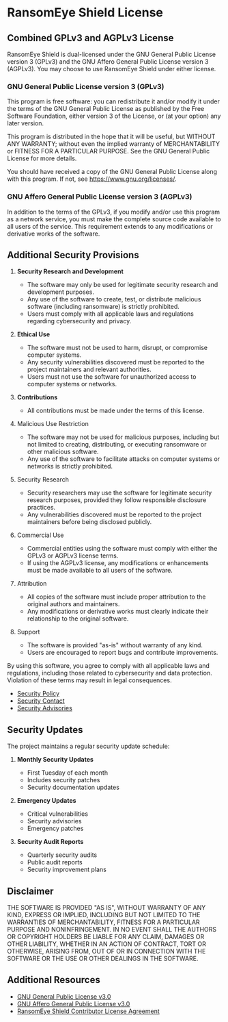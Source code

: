 # RansomEye Shield License

## Combined GPLv3 and AGPLv3 License

RansomEye Shield is dual-licensed under the GNU General Public License version 3 (GPLv3) and the GNU Affero General Public License version 3 (AGPLv3). You may choose to use RansomEye Shield under either license.

### GNU General Public License version 3 (GPLv3)

This program is free software: you can redistribute it and/or modify
it under the terms of the GNU General Public License as published by
the Free Software Foundation, either version 3 of the License, or
(at your option) any later version.

This program is distributed in the hope that it will be useful,
but WITHOUT ANY WARRANTY; without even the implied warranty of
MERCHANTABILITY or FITNESS FOR A PARTICULAR PURPOSE.  See the
GNU General Public License for more details.

You should have received a copy of the GNU General Public License
along with this program.  If not, see <https://www.gnu.org/licenses/>.

### GNU Affero General Public License version 3 (AGPLv3)

In addition to the terms of the GPLv3, if you modify and/or use this program as a network service, you must make the complete source code available to all users of the service. This requirement extends to any modifications or derivative works of the software.

## Additional Security Provisions

1. **Security Research and Development**
   - The software may only be used for legitimate security research and development purposes.
   - Any use of the software to create, test, or distribute malicious software (including ransomware) is strictly prohibited.
   - Users must comply with all applicable laws and regulations regarding cybersecurity and privacy.

2. **Ethical Use**
   - The software must not be used to harm, disrupt, or compromise computer systems.
   - Any security vulnerabilities discovered must be reported to the project maintainers and relevant authorities.
   - Users must not use the software for unauthorized access to computer systems or networks.

3. **Contributions**
   - All contributions must be made under the terms of this license.

1. Malicious Use Restriction
   - The software may not be used for malicious purposes, including but not
     limited to creating, distributing, or executing ransomware or other
     malicious software.
   - Any use of the software to facilitate attacks on computer systems or
     networks is strictly prohibited.

2. Security Research
   - Security researchers may use the software for legitimate security research
     purposes, provided they follow responsible disclosure practices.
   - Any vulnerabilities discovered must be reported to the project maintainers
     before being disclosed publicly.

3. Commercial Use
   - Commercial entities using the software must comply with either the GPLv3
     or AGPLv3 license terms.
   - If using the AGPLv3 license, any modifications or enhancements must be
     made available to all users of the software.

4. Attribution
   - All copies of the software must include proper attribution to the
     original authors and maintainers.
   - Any modifications or derivative works must clearly indicate their
     relationship to the original software.

5. Support
   - The software is provided "as-is" without warranty of any kind.
   - Users are encouraged to report bugs and contribute improvements.

By using this software, you agree to comply with all applicable laws and
regulations, including those related to cybersecurity and data protection.
Violation of these terms may result in legal consequences.
- [Security Policy](SECURITY.md)
- [Security Contact](https://ransomeye.com/security/contact)
- [Security Advisories](https://ransomeye.com/security/advisories)

## Security Updates

The project maintains a regular security update schedule:

1. **Monthly Security Updates**
   - First Tuesday of each month
   - Includes security patches
   - Security documentation updates

2. **Emergency Updates**
   - Critical vulnerabilities
   - Security advisories
   - Emergency patches

3. **Security Audit Reports**
   - Quarterly security audits
   - Public audit reports
   - Security improvement plans

## Disclaimer

THE SOFTWARE IS PROVIDED "AS IS", WITHOUT WARRANTY OF ANY KIND, EXPRESS OR
IMPLIED, INCLUDING BUT NOT LIMITED TO THE WARRANTIES OF MERCHANTABILITY,
FITNESS FOR A PARTICULAR PURPOSE AND NONINFRINGEMENT. IN NO EVENT SHALL THE
AUTHORS OR COPYRIGHT HOLDERS BE LIABLE FOR ANY CLAIM, DAMAGES OR OTHER
LIABILITY, WHETHER IN AN ACTION OF CONTRACT, TORT OR OTHERWISE, ARISING FROM,
OUT OF OR IN CONNECTION WITH THE SOFTWARE OR THE USE OR OTHER DEALINGS IN THE
SOFTWARE.

## Additional Resources

- [GNU General Public License v3.0](https://www.gnu.org/licenses/gpl-3.0.txt)
- [GNU Affero General Public License v3.0](https://www.gnu.org/licenses/agpl-3.0.txt)
- [RansomEye Shield Contributor License Agreement](CLA.md)
